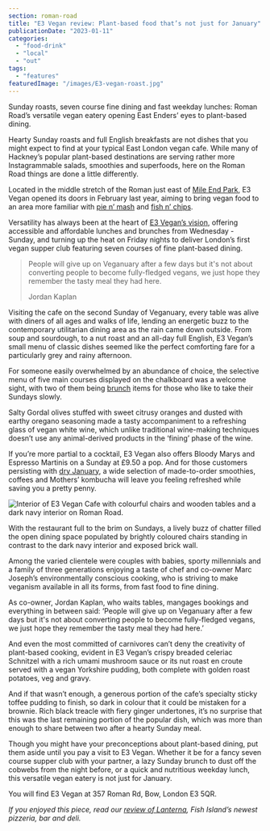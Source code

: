 ```yaml
---
section: roman-road
title: "E3 Vegan review: Plant-based food that’s not just for January"
publicationDate: "2023-01-11"
categories: 
  - "food-drink"
  - "local"
  - "out"
tags: 
  - "features"
featuredImage: "/images/E3-vegan-roast.jpg"
---
```


Sunday roasts, seven course fine dining and fast weekday lunches: Roman Road’s versatile vegan eatery opening East Enders’ eyes to plant-based dining. 

Hearty Sunday roasts and full English breakfasts are not dishes that you might expect to find at your typical East London vegan cafe. While many of Hackney’s popular plant-based destinations are serving rather more Instagrammable salads, smoothies and superfoods, here on the Roman Road things are done a little differently. 

Located in the middle stretch of the Roman just east of [Mile End Park](https://romanroadlondon.com/mile-end-park-history/), E3 Vegan opened its doors in February last year, aiming to bring vegan food to an area more familiar with [pie n’ mash](https://romanroadlondon.com/g-kelly-pie-mash-shop-working-class-food/) and [fish n’ chips](https://romanroadlondon.com/chipping-wharf-fish-chip-shop-old-ford-open/). 

Versatility has always been at the heart of [E3 Vegan’s vision](https://romanroadlondon.com/e3-vegan-cafe-opens/), offering accessible and affordable lunches and brunches from Wednesday - Sunday, and turning up the heat on Friday nights to deliver London’s first vegan supper club featuring seven courses of fine plant-based dining. 

> People will give up on Veganuary after a few days but it's not about converting people to become fully-fledged vegans, we just hope they remember the tasty meal they had here.  
> 
> Jordan Kaplan

Visiting the cafe on the second Sunday of Veganuary, every table was alive with diners of all ages and walks of life, lending an energetic buzz to the contemporary utilitarian dining area as the rain came down outside. From soup and sourdough, to a nut roast and an all-day full English, E3 Vegan’s small menu of classic dishes seemed like the perfect comforting fare for a particularly grey and rainy afternoon.

For someone easily overwhelmed by an abundance of choice, the selective menu of five main courses displayed on the chalkboard was a welcome sight, with two of them being [brunch](https://romanroadlondon.com/hackney-wick-brunch-cafes-coffee/) items for those who like to take their Sundays slowly. 

Salty Gordal olives stuffed with sweet citrusy oranges and dusted with earthy oregano seasoning made a tasty accompaniment to a refreshing glass of vegan white wine, which unlike traditional wine-making techniques doesn’t use any animal-derived products in the ‘fining’ phase of the wine. 

If you’re more partial to a cocktail, E3 Vegan also offers Bloody Marys and Espresso Martinis on a Sunday at £9.50 a pop. And for those customers persisting with [dry January](https://www.bbc.co.uk/news/newsbeat-64044727), a wide selection of made-to-order smoothies, coffees and Mothers’ kombucha will leave you feeling refreshed while saving you a pretty penny. 

![Interior of E3 Vegan Cafe with colourful chairs and wooden tables and a dark navy interior on Roman Road.](/images/e3-vegan-interior-1024x683.jpg)

With the restaurant full to the brim on Sundays, a lively buzz of chatter filled the open dining space populated by brightly coloured chairs standing in contrast to the dark navy interior and exposed brick wall. 

Among the varied clientele were couples with babies, sporty millennials and a family of three generations enjoying a taste of chef and co-owner Marc Joseph’s environmentally conscious cooking, who is striving to make veganism available in all its forms, from fast food to fine dining. 

As co-owner, Jordan Kaplan, who waits tables, mangages bookings and everything in between said: ‘People will give up on Veganuary after a few days but it's not about converting people to become fully-fledged vegans, we just hope they remember the tasty meal they had here.’

And even the most committed of carnivores can’t deny the creativity of plant-based cooking, evident in E3 Vegan’s crispy breaded celeriac Schnitzel with a rich umami mushroom sauce or its nut roast en croute served with a vegan Yorkshire pudding, both complete with golden roast potatoes, veg and gravy. 

And if that wasn’t enough, a generous portion of the cafe’s specialty sticky toffee pudding to finish, so dark in colour that it could be mistaken for a brownie. Rich black treacle with fiery ginger undertones, it’s no surprise that this was the last remaining portion of the popular dish, which was more than enough to share between two after a hearty Sunday meal. 

Though you might have your preconceptions about plant-based dining, put them aside until you pay a visit to E3 Vegan. Whether it be for a fancy seven course supper club with your partner, a lazy Sunday brunch to dust off the cobwebs from the night before, or a quick and nutritious weekday lunch, this versatile vegan eatery is not just for January. 

You will find E3 Vegan at 357 Roman Rd, Bow, London E3 5QR.

_If you enjoyed this piece, read our_ [_review of Lanterna_](https://romanroadlondon.com/lanterna-pizza-restaurant-bar-deli-fish-island-food-review/)_, Fish Island’s newest pizzeria, bar and deli._ 

